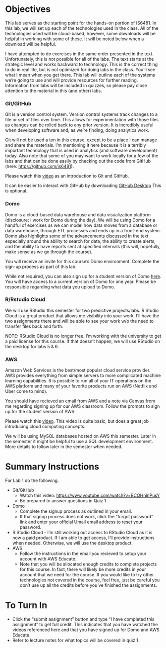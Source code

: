 Objectives
==========

This lab serves as the starting point for the hands-on portion of
IS6481. In this lab, we will set up each of the technologies used in the
class. All of the technologies used will be cloud-based, however, some
downloads will be helpful in working with some of these. It will be
noted below when a download will be helpful.

I have attempted to do exercises in the same order presented in the
text. Unfortunately, this is not possible for all of the labs. The text
starts at the strategic level and works backward to technology. This is
the correct thing to do in real life, but is not optimized for doing
labs in the class. You’ll see what I mean when you get there. This lab
will outline each of the systems we’re going to use and will provide
resources for further reading. Information from labs will be included in
quizzes, so please pay close attention to the material in this (and
other) labs.

### Git/GitHub

Git is a version control system. Version control systems track changes
to a file or set of files over time. This allows for experimentation
with those files as changes can be rolled back to any prior version. It
is incredibly useful when developing software and, as we’re finding,
doing analytics work.

Git will not be used a ton in this course, except to be a place I can
manage and share the materials. I’m mentioning it here because it is a
terribly important technology that is used in analytics (and software
development) today. Also note that some of you may want to work locally
for a few of the labs and that can be done easily by checking out the
code from GitHub (here: <https://github.com/is6481>).

Please watch this [video](https://www.youtube.com/watch?v=BCQHnlnPusY)
as an introduction to Git and GitHub.

It can be easier to interact with GitHub by downloading [GitHub
Desktop](https://desktop.github.com/) This is optional.

### Domo

Domo is a cloud-based data warehouse and data visualization platform
(disclosure: I work for Domo during the day). We will be using Domo for
a handful of exercises as we can model how data moves from a database or
data warehouse, through ETL processes and ends up in a front-end system.
Domo also highlights some of the advancements discussed in the text
especially around the ability to search for data, the ability to create
alerts, and the ability to have reports sent at specified intervals
(this will, hopefully, make sense as we go through the course).

You will receive an invite for this course’s Domo environment. Complete
the sign-up process as part of this lab.

While not required, you can also sign up for a student version of Domo
[here](http://www.domo.com/start/student). You will have access to a
current version of Domo for one year. Please be responsible regarding
what data you upload to Domo.

### R/Rstudio Cloud

We will use RStudio this semester for two predictive projects/labs. R
Studio Cloud is a great product that allows me visibility into your
work. I’ll have the two assignments there and will be able to see your
work w/o the need to transfer files back and forth.

NOTE: RStudio Cloud is no longer free. I’m working with the university
to get a paid license for this course. If that doesn’t happen, we will
use RStudio on the desktop for labs 5 & 6.

### AWS

Amazon Web Services is the best/most popular cloud service provider. AWS
provides everything from simple servers to more complicated machine
learning capabilities. It is possible to run all of your IT operations
on the AWS platform and many of your favorite products run on AWS
(Netflix and Uber come to mind).

You should have recieved an email from AWS and a note via Canvas from me
regarding signing up for our AWS classroom. Follow the prompts to sign
up for the student version of AWS.

Please watch this [video](https://www.youtube.com/watch?v=qcY-uiEHhn0).
This video is quite basic, but does a great job introducing cloud
computing concepts.

We will be using MySQL databases hosted on AWS this semester. Later in
the semester it might be helpful to use a SQL development environment.
More details to follow later in the semester when needed.

Summary Instructions
====================

For Lab 1 do the following.

-   Git/GitHub
    -   Watch this video: <https://www.youtube.com/watch?v=BCQHnlnPusY>
    -   Be prepared to answer questions in Quiz 1.
-   Domo
    -   Complete the signup process as outlined in your email.
    -   If that signup process does not work, click the “forgot
        password” link and enter your official Umail email address to
        reset your password.
-   R Studio Cloud - I’m still working out access to RStudio Cloud as it
    is now a paid product. If I am able to get access, I’ll provide
    instructions when needed. Otherwise, we will use the desktop
    product.
-   AWS
    -   Follow the instructions in the email you recieved to setup your
        account with AWS Educate.
    -   Note that you will be allocated enough credits to complete
        projects for this course. In fact, there will likely be more
        credits in your account that we need for the course. If you
        would like to try other technologies not covered in the course,
        feel free, just be careful you don’t use up all the credits
        before you’ve finished the assignments.

To Turn In
==========

-   Click the “submit assignment” button and type “I have completed this
    assignment” to get full credit. This indicates that you have watched
    the videos referenced here and that you have signed up for Domo and
    AWS Educate.
-   Refer to lecture notes for what topics will be covered in quiz 1.
